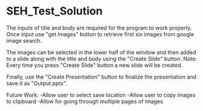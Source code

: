 # SEH_Test_Solution

The inputs of title and body are required for the program to work properly. Once input use "get Images" button to retrieve first six images from google image search.

The images can be selected in the lower half of the window and then added to a slide along with the title and body using the "Create Slide" button.
Note: Every time you press "Create Slide" button a new slide will be created.

Finally, use the "Create Presentation" button to finalize the presentation and save it as "Output.pptx".



Future Work:
  -Allow user to select save location
  -Allow user to copy images to clipboard
  -Allow for going through multiple pages of images


